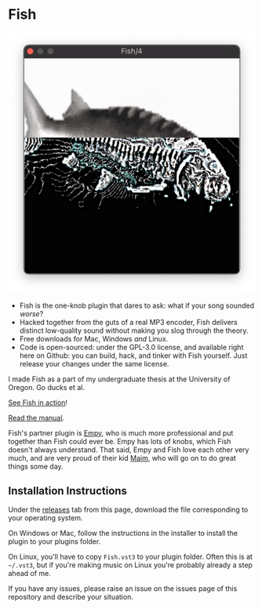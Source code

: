 # Fish

<img src="Docs/images/gui.png">

- Fish is the one-knob plugin that dares to ask: what if your song sounded *worse*?
- Hacked together from the guts of a real MP3 encoder, Fish delivers distinct low-quality sound without making you slog through the theory.
- Free downloads for Mac, Windows *and* Linux.
- Code is open-sourced: under the GPL-3.0 license, and available right here on Github: you can build, hack, and tinker with Fish yourself. Just release your changes under the same license.

I made Fish as a part of my undergraduate thesis at the University of Oregon. Go ducks et al.

[See Fish in action](https://youtu.be/x2X7x6drGhg)!

[Read the manual](Docs/MANUAL.md).

Fish's partner plugin is [Empy](https://github.com/ArdenButterfield/Empy/), who is much more professional and put together than Fish could ever be. Empy has lots of knobs, which Fish doesn't always understand. That said, Empy and Fish love each other very much, and are very proud of their kid [Maim](https://github.com/ArdenButterfield/Maim/), who will go on to do great things some day.

## Installation Instructions

Under the [releases](https://github.com/ArdenButterfield/Empy/releases/) tab from this page, download the file corresponding to your operating system. 

On Windows or Mac, follow the instructions in the installer to install the plugin to your plugins folder. 

On Linux, you'll have to copy `Fish.vst3` to your plugin folder. Often this is at `~/.vst3`, but if you're making music on Linux you're probably already a step ahead of me.

If you have any issues, please raise an issue on the issues page of this repository and describe your situation.